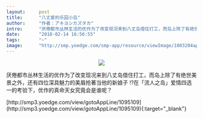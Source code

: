 ```yaml
---
layout:     post
title:      "八丈爱的乐园小岛"
author:     "作者：アキヨシカズタカ"
intro:      "厌倦都市丛林生活的优作为了改变现况来到八丈岛借住打工，而岛上除了有绝世美景之外，还有四位深具魅力的美眉抢著当他的新娘子 !?在「流人之岛」爱情四选一的考验下，优作的真命天女究竟会是谁呢？"
date:       "2018-02-14 16:56:55"
tags:       "~"
image:      "http://smp.yoedge.com/smp-app/resource/viewImage/1003204appline.png"
---
```

<div style="text-align: center">
<p><img src="http://smp.yoedge.com/smp-app/resource/viewImage/1003204appline.png"/></p>
</div>
<p class="post-meta">
<span>厌倦都市丛林生活的优作为了改变现况来到八丈岛借住打工，而岛上除了有绝世美景之外，还有四位深具魅力的美眉抢著当他的新娘子 !?在「流人之岛」爱情四选一的考验下，优作的真命天女究竟会是谁呢？</span>
</p>
[http://smp3.yoedge.com/view/gotoAppLine/1095109](http://smp3.yoedge.com/view/gotoAppLine/1095109){:target="_blank"}


